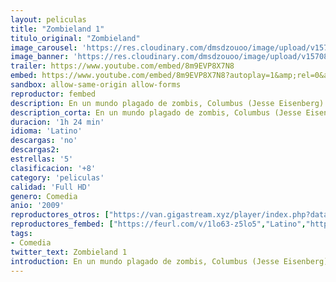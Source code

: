 ```yaml
---
layout: peliculas
title: "Zombieland 1"
titulo_original: "Zombieland"
image_carousel: 'https://res.cloudinary.com/dmsdzouoo/image/upload/v1570849172/zombieland-min_nohoa2.jpg'
image_banner: 'https://res.cloudinary.com/dmsdzouoo/image/upload/v1570849173/zombieland-2-1-min_dticoz.jpg'
trailer: https://www.youtube.com/embed/8m9EVP8X7N8
embed: https://www.youtube.com/embed/8m9EVP8X7N8?autoplay=1&amp;rel=0&amp;hd=1&border=0&wmode=opaque&enablejsapi=1&modestbranding=1&controls=1&showinfo=0
sandbox: allow-same-origin allow-forms
reproductor: fembed
description: En un mundo plagado de zombis, Columbus (Jesse Eisenberg) es un joven que vive aterrorizado. Pero precisamente el miedo y la cobardía le han permitido sobrevivir. Un día conoce a Tallahassse (Woody Harrelson), un gamberro cazazombies cuyo único deseo en la vida es lograr el último Twinkie (dulce americano) de la tierra. Cuando ambos conocen a Wichita (Emma Stone) y a Little Rock (Abigail Breslin), que también sobreviven al caos como pueden, tendrán que elegir entre confiar en ellos o sucumbir ante los zombies.
description_corta: En un mundo plagado de zombis, Columbus (Jesse Eisenberg) es un joven que vive aterrorizado. Pero precisamente el miedo y la cobardía le han permitido sobrevivir. Un día conoce a Tallahassse (Woody Harrelson), un gamberro cazazombies cuyo único deseo en..
duracion: '1h 24 min'
idioma: 'Latino'
descargas: 'no'
descargas2:
estrellas: '5'
clasificacion: '+8'
category: 'peliculas'
calidad: 'Full HD'
genero: Comedia
anio: '2009'
reproductores_otros: ["https://van.gigastream.xyz/player/index.php?data=757b505cfd34c64c85ca5b5690ee5293","Latino","https://streampelis.info/public/dist/index.html?id=ce2a54082d44038240edcfffa85f518b","Latino","https://www.zembed.to/public/dist/asteroid.html?id=14600a0b5f3339b11ca065a0e1eacd93&title=Zombieland","Latino","https://gdriveplayer.co/embed2.php?link=3YxEV11YSJ86u7trSmG6VQWmp8UZxYoMbe14AwmFGFiLKbrjWgAiWwM58IrVyAb3nDpaYS2F2%252FeE1AKwznW5J%252F3FaR3Rfo%252B%252BgtlFtr%252Fe3cSMC3QXFlPXxXaCELwwaOeogsT%252BoY%252B4n4Y0UyqqW8iRyKkiUVBFl51ObwfzAzoBuKagPC4%252B40yZ5%252Btpp0GPVuCGkmlkspbTpNuxQdnheQu5iq","Latino","https://api.cuevana3.io/stream/index.php?file=ek5lbm9xYWNrS0xYMTZLa2xNbkdvY3ZTb3BtZng4TGp6ZFpobGFMUGtOalJ5S1dUbjhhTzJOTFhuS2FzajVPcG1acGthV0hEMGVQWDA2S21ZY1hRNEpQWHAyTmtsNWVtblp1U2ZuUzJ3THVva2FDaVp3PT0","Latino","https://movcloud.net/embed/ro-tw2lrAiKK","Latino"]
reproductores_fembed: ["https://feurl.com/v/1lo63-z5lo5","Latino","https://feurl.com/v/e2j76h-0107qk7r","Latino"]
tags:
- Comedia
twitter_text: Zombieland 1
introduction: En un mundo plagado de zombis, Columbus (Jesse Eisenberg) es un joven que vive aterrorizado. Pero precisamente el miedo y la cobardía le han permitido sobrevivir. Un día conoce a Tallahassse (Woody Harrelson), un gamberro cazazombies cuyo único deseo en..
---
```



 








